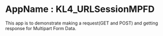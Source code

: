 # AppName : KL4_URLSessionMPFD
This app is to demonstrate making a request(GET and POST) and getting response for Multipart Form Data.
